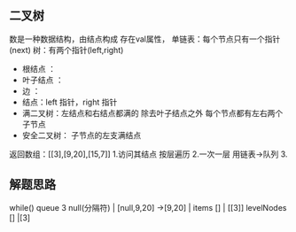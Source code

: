 ## 二叉树
  数是一种数据结构，由结点构成 存在val属性，
  单链表：每个节点只有一个指针(next)
  树：有两个指针(left,right)

  - 根结点 ：
  - 叶子结点 ：
  - 边 ：
  - 结点：left 指针，right 指针
  - 满二叉树：左结点和右结点都满的  除去叶子结点之外 每个节点都有左右两个子节点
  - 安全二叉树： 子节点的左支满结点

返回数组：[[3],[9,20],[15,7]] 1.访问其结点  按层遍历
                             2.一次一层    用链表->队列
                             3.


## 解题思路  
  while()
  queue  3 null(分隔符)  | [null,9,20] ->[9,20] |
  items  []  | [[3]]
  levelNodes  []   |[3]